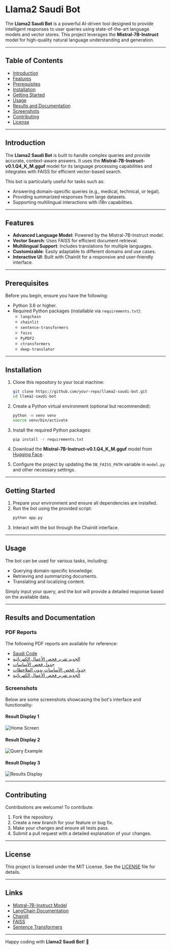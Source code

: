 # Llama2 Saudi Bot

The **Llama2 Saudi Bot** is a powerful AI-driven tool designed to provide intelligent responses to user queries using state-of-the-art language models and vector stores. This project leverages the **Mistral-7B-Instruct** model for high-quality natural language understanding and generation.

---

## Table of Contents

- [Introduction](#introduction)
- [Features](#features)
- [Prerequisites](#prerequisites)
- [Installation](#installation)
- [Getting Started](#getting-started)
- [Usage](#usage)
- [Results and Documentation](#results-and-documentation)
- [Screenshots](#screenshots)
- [Contributing](#contributing)
- [License](#license)

---

## Introduction

The **Llama2 Saudi Bot** is built to handle complex queries and provide accurate, context-aware answers. It uses the **Mistral-7B-Instruct-v0.1.Q4_K_M.gguf** model for its language processing capabilities and integrates with FAISS for efficient vector-based search.

This bot is particularly useful for tasks such as:
- Answering domain-specific queries (e.g., medical, technical, or legal).
- Providing summarized responses from large datasets.
- Supporting multilingual interactions with i18n capabilities.

---

## Features

- **Advanced Language Model**: Powered by the Mistral-7B-Instruct model.
- **Vector Search**: Uses FAISS for efficient document retrieval.
- **Multilingual Support**: Includes translations for multiple languages.
- **Customizable**: Easily adaptable to different domains and use cases.
- **Interactive UI**: Built with Chainlit for a responsive and user-friendly interface.

---

## Prerequisites

Before you begin, ensure you have the following:

- Python 3.6 or higher.
- Required Python packages (installable via `requirements.txt`):
  - `langchain`
  - `chainlit`
  - `sentence-transformers`
  - `faiss`
  - `PyPDF2`
  - `ctransformers`
  - `deep-translator`

---

## Installation

1. Clone this repository to your local machine:
    ```bash
    git clone https://github.com/your-repo/llama2-saudi-bot.git
    cd llama2-saudi-bot
    ```

2. Create a Python virtual environment (optional but recommended):
    ```bash
    python -m venv venv
    source venv/bin/activate
    ```

3. Install the required Python packages:
    ```bash
    pip install -r requirements.txt
    ```

4. Download the **Mistral-7B-Instruct-v0.1.Q4_K_M.gguf** model from [Hugging Face](https://huggingface.co/mistralai/mistral-7b-instruct-v0.1).

5. Configure the project by updating the `DB_FAISS_PATH` variable in `model.py` and other necessary settings.

---

## Getting Started

1. Prepare your environment and ensure all dependencies are installed.
2. Run the bot using the provided script:
    ```bash
    python app.py
    ```
3. Interact with the bot through the Chainlit interface.

---

## Usage

The bot can be used for various tasks, including:

- Querying domain-specific knowledge.
- Retrieving and summarizing documents.
- Translating and localizing content.

Simply input your query, and the bot will provide a detailed response based on the available data.

---

## Results and Documentation

### PDF Reports

The following PDF reports are available for reference:

- [Saudi Code](Results_pdf/Saudi%20Code.pdf)
- [الجديد تقرير فحص الأعمال الكهربائية ](Results_pdf/الجديد%20تقرير%20فحص%20الأعمال%20الكهربائية%20.pdf)
- [جدول فحص الأساسات ](Results_pdf/جدول%20فحص%20الأساسات%20.pdf)
- [جدول فحص الأساسات بدون الملاحظات](Results_pdf/جدول%20فحص%20الأساسات%20بدون%20الملاحظات.pdf)
- [الجديد تقرير فحص الأعمال الكهربائية](Results_pdf/جدول%20فحص%20الأعمال%20الكهربائية.pdf)
### Screenshots

Below are some screenshots showcasing the bot's interface and functionality:

#### Result Display 1
![Home Screen](screenshots/image_1.png)

#### Result Display 2
![Query Example](screenshots/image_2.png)

#### Result Display 3
![Results Display](screenshots/image_3.png)

---

## Contributing

Contributions are welcome! To contribute:

1. Fork the repository.
2. Create a new branch for your feature or bug fix.
3. Make your changes and ensure all tests pass.
4. Submit a pull request with a detailed explanation of your changes.

---

## License

This project is licensed under the MIT License. See the [LICENSE](LICENSE) file for details.

---

## Links

- [Mistral-7B-Instruct Model](https://huggingface.co/mistralai/mistral-7b-instruct-v0.1)
- [LangChain Documentation](https://python.langchain.com/docs/get_started/introduction.html)
- [Chainlit](https://github.com/Chainlit/chainlit)
- [FAISS](https://github.com/facebookresearch/faiss)
- [Sentence Transformers](https://huggingface.co/sentence-transformers/all-MiniLM-L6-v2)

---

Happy coding with **Llama2 Saudi Bot**! 🚀